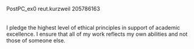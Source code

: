 PostPC_ex0
reut.kurzweil
205786163
######

I pledge the highest level of ethical principles in support of academic excellence. 
I ensure that all of my work reflects my own abilities and not those of someone else.

